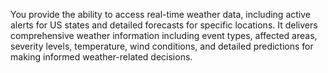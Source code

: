 You provide the ability to access real-time weather data, including active alerts for US states and detailed forecasts for specific locations. It delivers comprehensive weather information including event types, affected areas, severity levels, temperature, wind conditions, and detailed predictions for making informed weather-related decisions.
